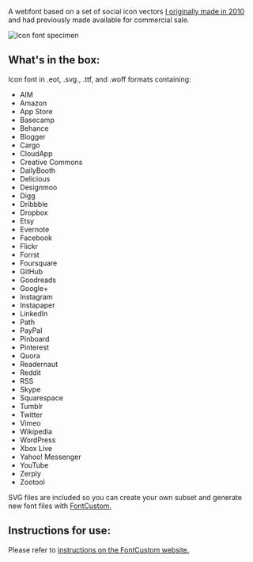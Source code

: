 A webfont based on a set of social icon vectors [I originally made in 2010](http://dribbble.com/tombryan/projects/3384-Vector-Social-Icons) and had previously made available for commercial sale.

![Icon font specimen](http://f7ba452bd2512f48a040-c7ddb6857650433c662afa96b425eb28.r56.cf2.rackcdn.com/specimen2.png)


What's in the box:
------------------
Icon font in .eot, .svg., .ttf, and .woff formats containing:

* AIM
* Amazon
* App Store
* Basecamp
* Behance
* Blogger
* Cargo
* CloudApp
* Creative Commons
* DailyBooth
* Delicious
* Designmoo
* Digg
* Dribbble
* Dropbox
* Etsy
* Evernote
* Facebook
* Flickr
* Forrst
* Foursquare
* GitHub
* Goodreads
* Google+
* Instagram
* Instapaper
* LinkedIn
* Path
* PayPal
* Pinboard
* Pinterest
* Quora
* Readernaut
* Reddit
* RSS
* Skype
* Squarespace
* Tumblr
* Twitter
* Vimeo
* Wikipedia
* WordPress
* Xbox Live
* Yahoo! Messenger
* YouTube
* Zerply
* Zootool

SVG files are included so you can create your own subset and generate new font files with [FontCustom.](https://github.com/endtwist/fontcustom)


Instructions for use:
---------------------
Please refer to [instructions on the FontCustom website.](https://github.com/endtwist/fontcustom)